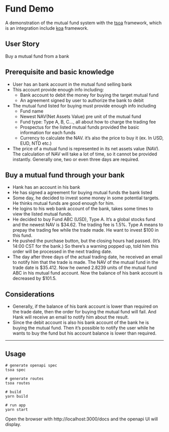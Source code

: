 # Fund Demo

A demonstration of the mutual fund system with the [tsoa](https://tsoa-community.github.io/docs/introduction.html)
framework, which is an integration include [koa](https://koajs.com/#introduction) framework.

## User Story

Buy a mutual fund from a bank

## Prerequisite and basic knowledge

* User has an bank account in the mutual fund selling bank
* This account provide enough info including:
    * Bank account to debit the money for buying the target mutual fund
    * An agreement signed by user to authorize the bank to debit
* The mutual fund listed for buying must provide enough info including
    * Fund name
    * Newest NAV(Net Assets Value) pre unit of the mutual fund
    * Fund type: Type A, B, C…, all about how to charge the trading fee
    * Prospectus for the listed mutual funds provided the basic information for each funds
    * Currency to calculate the NAV. it’s also the price to buy it (ex. In USD, EUD, NTD etc.)
* The price of a mutual fund is represented in its net assets value (NAV). The calculation of NAV will take a lot of
  time, so it cannot be provided instantly. Generally one, two or even three days are required.

## Buy a mutual fund through your bank

* Hank has an account in his bank
* He has signed a agreement for buying mutual funds the bank listed
* Some day, he decided to invest some money in some potential targets. He thinks mutual funds are good enough for him.
* He logins to his web bank account of the bank, takes some times to view the listed mutual funds.
* He decided to buy Fund ABC (USD), Type A. It’s a global stocks fund and the newest NAV is $34.62. The trading fee is
  1.5%. Type A means to prepay the trading fee while the trade made. He want to invest $100 in this fund.
* He pushed the purchase button, but the closing hours had passed. (It’s 14:00 CST for the bank.) So there’s a warning
  popped up, told him this order will be processed in the next trading date.
* The day after three days of the actual trading date, he received an email to notify him that the trade is made. The
  NAV of the mutual fund in the trade date is $35.412. Now he owned 2.8239 units of the mutual fund ABC in his mutual
  fund account. Now the balance of his bank account is decreased by $101.5.

## Considerations

* Generally, if the balance of his bank account is lower than required on the trade date, then the order for buying the
  mutual fund will fail. And Hank will receive an email to notify him about the result.
* Since the debit account is also his bank account of the bank he is buying the mutual fund. Then it’s possible to
  notify the user while he wants to buy the fund but his account balance is lower than required.

---

## Usage

```
# generate openapi spec
tsoa spec

# generate routes
tsoa routes

# build
yarn build

# run app
yarn start

```

Open the browser with http://localhost:3000/docs and the openapi UI will display.
